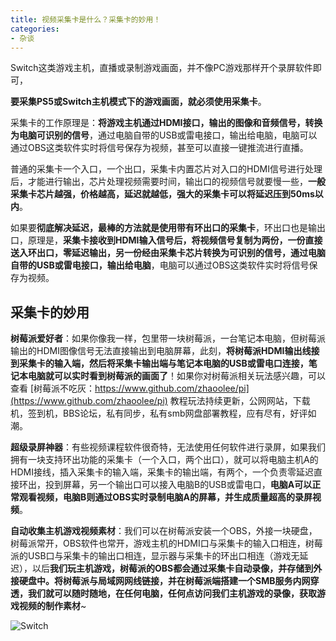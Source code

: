 ```yaml
---
title: 视频采集卡是什么？采集卡的妙用！
categories:
- 杂谈
---
```




Switch这类游戏主机，直播或录制游戏画面，并不像PC游戏那样开个录屏软件即可，



**要采集PS5或Switch主机模式下的游戏画面，就必须使用采集卡**。



采集卡的工作原理是：**将游戏主机通过HDMI接口，输出的图像和音频信号，转换为电脑可识别的信号**，通过电脑自带的USB或雷电接口，输出给电脑，电脑可以通过OBS这类软件实时将信号保存为视频，甚至可以直接一键推流进行直播。



普通的采集卡一个入口，一个出口，采集卡内置芯片对入口的HDMI信号进行处理后，才能进行输出，芯片处理视频需要时间，输出口的视频信号就要慢一些，**一般采集卡芯片越强，价格越高，延迟就越低，强大的采集卡可以将延迟压到50ms以内**。



如果要**彻底解决延迟，最棒的方法就是使用带有环出口的采集卡**，环出口也是输出口，原理是，**采集卡接收到HDMI输入信号后，将视频信号复制为两份，一份直接送入环出口，零延迟输出，另一份经由采集卡芯片转换为可识别的信号，通过电脑自带的USB或雷电接口，输出给电脑**，电脑可以通过OBS这类软件实时将信号保存为视频。



## 采集卡的妙用



**树莓派爱好者**：如果你像我一样，包里带一块树莓派，一台笔记本电脑，但树莓派输出的HDMI图像信号无法直接输出到电脑屏幕，此刻，**将树莓派HDMI输出线接到采集卡的输入端，然后将采集卡输出端与笔记本电脑的USB或雷电口连接，笔记本电脑就可以实时看到树莓派的画面了**！如果你对树莓派相关玩法感兴趣，可以查看 [树莓派不吃灰：https://www.github.com/zhaoolee/pi](https://www.github.com/zhaoolee/pi) 教程玩法持续更新，公网网站，下载机，签到机，BBS论坛，私有同步，私有smb网盘部署教程，应有尽有，好评如潮。



**超级录屏神器**：有些视频课程软件很奇特，无法使用任何软件进行录屏，如果我们拥有一块支持环出功能的采集卡（一个入口，两个出口），就可以将电脑主机A的HDMI接线，插入采集卡的输入端，采集卡的输出端，有两个，一个负责零延迟直接环出，投到屏幕，另一个输出口可以接入电脑B的USB或雷电口，**电脑A可以正常观看视频，电脑B则通过OBS实时录制电脑A的屏幕，并生成质量超高的录屏视频**。



**自动收集主机游戏视频素材**：我们可以在树莓派安装一个OBS，外接一块硬盘，树莓派常开，OBS软件也常开，游戏主机的HDMI口与采集卡的输入口相连，树莓派的USB口与采集卡的输出口相连，显示器与采集卡的环出口相连（游戏无延迟），以后**我们玩主机游戏，树莓派的OBS都会通过采集卡自动录像，并存储到外接硬盘中。将树莓派与局域网网线链接，并在树莓派端搭建一个SMB服务内网穿透，我们就可以随时随地，在任何电脑，任何点访问我们主机游戏的录像，获取游戏视频的制作素材**~







![Switch](https://cdn.fangyuanxiaozhan.com/assets/1640005676068zM6fCmNz.png)











